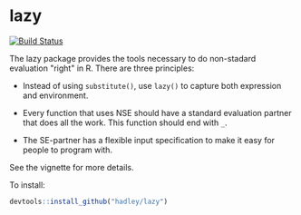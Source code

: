 # lazy

[![Build Status](https://travis-ci.org/hadley/lazy.png?branch=master)](https://travis-ci.org/hadley/lazy)

The lazy package provides the tools necessary to do non-stadard evaluation "right" in R. There are three principles:

* Instead of using `substitute()`, use `lazy()` to capture both expression
  and environment.
  
* Every function that uses NSE should have a standard evaluation partner
  that does all the work. This function should end with `_`.
  
* The SE-partner has a flexible input specification to make it easy for people
  to program with.

See the vignette for more details.

To install:

```r
devtools::install_github("hadley/lazy")
```
